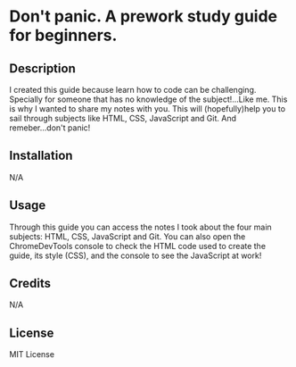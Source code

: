 # Don't panic. A prework study guide for beginners.

## Description
I created this guide because learn how to code can be challenging. Specially for someone that has no knowledge of the subject!...Like me. This is why I wanted to share my notes with you. This will (hopefully)help you to sail through subjects like HTML, CSS, JavaScript and Git. And remeber...don't panic! 


## Installation

N/A

## Usage

Through this guide you can access the notes I took about the four main subjects: HTML, CSS, JavaScript and Git. 
You can also open the ChromeDevTools console to check the HTML code used to create the guide, its style (CSS), and the console to see the JavaScript at work!

## Credits

N/A

## License

MIT License
